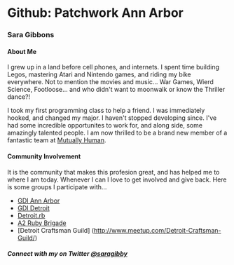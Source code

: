 # Github: Patchwork Ann Arbor
### Sara Gibbons

#### About Me

I grew up in a land before cell phones, and internets. I spent time building Legos, mastering Atari and Nintendo games, and riding my bike everywhere. Not to mention the movies and music... War Games, Wierd Science, Footloose... and who didn't want to moonwalk or know the Thriller dance?!

I took my first programming class to help a friend. I was immediately hooked, and changed my major. I haven't stopped developing since. I've had some incredible opportunites to work for, and along side, some amazingly talented people. I am now thrilled to be a brand new member of a fantastic team at [Mutually Human](http://www.mutuallyhuman.com).

#### Community Involvement 

It is the community that makes this profesion great, and has helped me to where I am today. Whenever I can I love to get involved and give back. Here is some groups I participate with... 
* [GDI Ann Arbor](http://www.meetup.com/Girl-Develop-It-Ann-Arbor/)
* [GDI Detroit](http://www.meetup.com/Girl-Develop-It-Detroit/)
* [Detroit.rb](http://www.meetup.com/DetroitRuby/)
* [A2 Ruby Brigade](http://www.meetup.com/Ann-Arbor-Ruby/)
* [Detroit Craftsman Guild] (http://www.meetup.com/Detroit-Craftsman-Guild/)


##### Connect with my on Twitter [@saragibby](https://twitter.com/saragibby)

